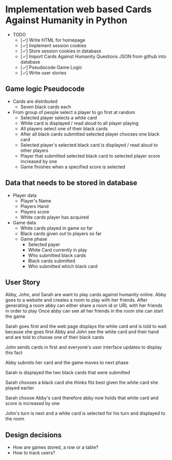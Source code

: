 # Implementation web based Cards Against Humanity in Python

* TODO
  * [✓] Write HTML for homepage
  * [✓] Implement session cookies
  * [✓] Store session cookies in database
  * [✓] Import Cards Against Humanity Questions JSON from github into database
  * [✓] Pseudocode Game Logic
  * [✓] Write user stories

## Game logic Pseudocode

* Cards are distributed
  * Seven black cards each
* From group of people select a player to go first at random
  * Selected player selects a white card
  * White card is displayed / read aloud to all player playing
  * All players select one of their black cards
  * After all black cards submitted selected player chooses one black card
  * Selected player's selected black card is displayed / read aloud to other players
  * Player that submitted selected black card to selected player score increased by one
  * Game finishes when a specified score is selected

## Data that needs to be stored in database

* Player data
  * Player's Name
  * Players Hand
  * Players score
  * White cards player has acquired
* Game data
  * White cards played in game so far
  * Black cards given out to players so far
  * Game phase
    * Selected payer
    * White Card currently in play
    * Who submitted black cards
    * Black cards submitted
    * Who submitted which black card

## User Story

Abby, John, and Sarah are want to play cards against humanity online.
Abby goes to a website and creates a room to play with her friends.
After generating a room abby can either share a room id or URL with her friends in order to play
Once abby can see all her friends in the room she can start the game

Sarah goes first and the web page displays the white card and is told to wait because she goes first
Abby and John see the white card and their hand and are told to choose one of their black cards

John sends cards in first and everyone's user interface updates to display this fact

Abby submits her card and the game moves to next phase

Sarah is displayed the two black cards that were submitted

Sarah chooses a black card she thinks fits best given the white card she played earlier

Sarah choose Abby's card therefore abby now holds that white card and score is increased by one

John's turn is next and a white card is selected for his turn and displayed to the room

## Design decisions

* How are games stored, a row or a table?
* How to track users?

